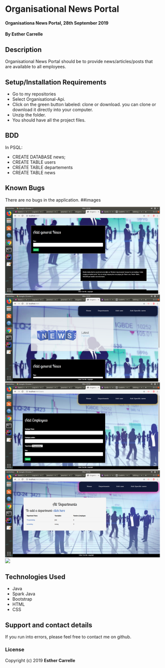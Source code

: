 # Organisational News Portal
#### Organisationa News Portal, 28th September 2019
#### By **Esther Carrelle**
## Description
Organisational News Portal should be to provide news/articles/posts that are available to all employees.
## Setup/Installation Requirements

* Go to my repositories
* Select Organisational-Api.
* Click on the green button labeled: clone or download. you can clone or download it directly into your computer.
* Unzip the folder.
* You should have all the project files.
## BDD
In PSQL:
* CREATE DATABASE news;
* CREATE TABLE users 
* CREATE TABLE departements 
* CREATE TABLE news 
## Known Bugs
There are no bugs in the application.
##images



![](src/main/resources/public/images/screen1.png)
![](src/main/resources/public/images/screen2.png)
![](src/main/resources/public/images/screen3.png)
![](src/main/resources/public/images/screen4.png)
![](src/main/resources/public/images/screen5.png)

## Technologies Used
* Java
* Spark Java
* Bootstrap
* HTML
* CSS
## Support and contact details
If you run into errors, please feel free to contact me on github.
### License
Copyright (c) 2019 **Esther Carrelle**